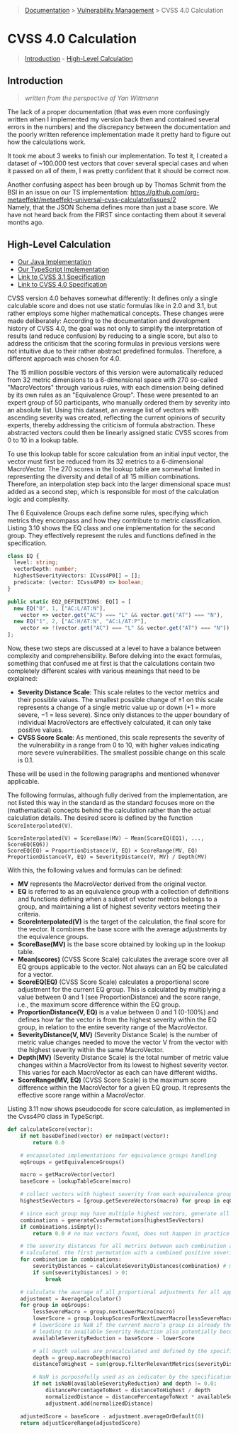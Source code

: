 > [Documentation](../../../README.md) >
> [Vulnerability Management](../../vulnerability-management.md) >
> CVSS 4.0 Calculation

# CVSS 4.0 Calculation

> [Introduction](#introduction) -
> [High-Level Calculation](#high-level-calculation)

## Introduction

> *written from the perspective of Yan Wittmann*

The lack of a proper documentation (that was even more confusingly written when I implemented my version back then and contained several errors in the numbers) and the discrepancy between the documentation and the poorly written reference implementation made it pretty hard to figure out how the calculations work.

It took me about 3 weeks to finish our implementation.
To test it, I created a dataset of ~100.000 test vectors that cover several special cases and when it passed on all of them, I was pretty confident that it should be correct now.

Another confusing aspect has been brough up by Thomas Schmit from the BSI in an issue on our TS implementation: https://github.com/org-metaeffekt/metaeffekt-universal-cvss-calculator/issues/2  
Namely, that the JSON Schema defines more than just a base score.
We have not heard back from the FIRST since contacting them about it several months ago.

## High-Level Calculation

- [Our Java Implementation](https://github.com/org-metaeffekt/metaeffekt-core/blob/dd6599634a4b6cec6b166e7ce364f33813d9a32a/libraries/ae-security/src/main/java/org/metaeffekt/core/security/cvss/v4P0/Cvss4P0.java)
- [Our TypeScript Implementation](https://github.com/org-metaeffekt/metaeffekt-universal-cvss-calculator)
- [Link to CVSS 3.1 Specification](https://www.first.org/cvss/v3.1/specification-document#CVSS-v3-1-Equations)  
- [Link to CVSS 4.0 Specification](https://www.first.org/cvss/v4.0/specification-document#CVSS-v4-0-Scoring-using-MacroVectors-and-Interpolation)

CVSS version 4.0 behaves somewhat differently:
It defines only a single calculable score and does not use static formulas like in 2.0 and 3.1,
but rather employs some higher mathematical concepts.
These changes were made deliberately: According to the documentation and development history of CVSS 4.0,
the goal was not only to simplify the interpretation of results (and reduce confusion) by reducing to a single score,
but also to address the criticism that the scoring formulas in previous versions were not intuitive due to their rather
abstract predefined formulas.
Therefore, a different approach was chosen for 4.0.

The 15 million possible vectors of this version were automatically reduced from 32 metric dimensions to a 6-dimensional
space with 270 so-called "MacroVectors" through various rules,
with each dimension being defined by its own rules as an "Equivalence Group".
These were presented to an expert group of 50 participants, who manually ordered them by severity into an absolute list.
Using this dataset, an average list of vectors with ascending severity was created,
reflecting the current opinions of security experts, thereby addressing the criticism of formula abstraction.
These abstracted vectors could then be linearly assigned static CVSS scores from 0 to 10 in a lookup table.

To use this lookup table for score calculation from an initial input vector,
the vector must first be reduced from its 32 metrics to a 6-dimensional MacroVector.
The 270 scores in the lookup table are somewhat limited in representing the diversity and
detail of all 15 million combinations.
Therefore, an interpolation step back into the larger dimensional space must added as a second step,
which is responsible for most of the calculation logic and complexity.

The 6 Equivalence Groups each define some rules, specifying which metrics they encompass and how they contribute to metric classification.
Listing 3.10 shows the EQ class and one implementation for the second group.
They effectively represent the rules and functions defined in the specification.

```typescript
class EQ {
  level: string;
  vectorDepth: number;
  highestSeverityVectors: ICvss4P0[] = [];
  predicate: (vector: ICvss4P0) => boolean;
}

public static EQ2_DEFINITIONS: EQ[] = [
  new EQ("0", 1, ["AC:L/AT:N"], 
    vector => vector.get("AC") === "L" && vector.get("AT") === "N"),
  new EQ("1", 2, ["AC:H/AT:N", "AC:L/AT:P"], 
    vector => !(vector.get("AC") === "L" && vector.get("AT") === "N"))
];
```

Now, these two steps are discussed at a level to have a balance between complexity and comprehensibility.
Before delving into the exact formulas, something that confused me at first is that the calculations contain two completely different scales with various meanings that need to be explained:

- **Severity Distance Scale**: This scale relates to the vector metrics and their possible values.
The smallest possible change of ±1 on this scale represents a change of a single metric value up or down (+1 = more severe, −1 = less severe).
Since only distances to the upper boundary of individual MacroVectors are effectively calculated, it can only take positive values.
- **CVSS Score Scale**: As mentioned, this scale represents the severity of the vulnerability in a range from 0 to 10, with higher values indicating more severe vulnerabilities.
The smallest possible change on this scale is 0.1.

These will be used in the following paragraphs and mentioned whenever applicable.

The following formulas, although fully derived from the implementation, are not listed this way in the standard as the standard focuses more on the (mathematical) concepts behind the calculation rather than the actual calculation details.
The desired score is defined by the function `ScoreInterpolated(V)`.

```
ScoreInterpolated(V) = ScoreBase(MV) − Mean(ScoreEQ(EQ1), ..., ScoreEQ(EQ6))
ScoreEQ(EQ) = ProportionDistance(V, EQ) × ScoreRange(MV, EQ)
ProportionDistance(V, EQ) = SeverityDistance(V, MV) / Depth(MV)
```

With this, the following values and formulas can be defined:

- **MV** represents the MacroVector derived from the original vector.
- **EQ** is referred to as an equivalence group with a collection of definitions and functions defining when a subset of vector metrics belongs to a group, and maintaining a list of highest severity vectors meeting their criteria.
- **ScoreInterpolated(V)** is the target of the calculation, the final score for the vector.
  It combines the base score with the average adjustments by the equivalence groups.
- **ScoreBase(MV)** is the base score obtained by looking up in the lookup table.
- **Mean(scores)** (CVSS Score Scale) calculates the average score over all EQ groups applicable to the vector.
  Not always can an EQ be calculated for a vector.
- **ScoreEQ(EQ)** (CVSS Score Scale) calculates a proportional score adjustment for the current EQ group.
  This is calculated by multiplying a value between 0 and 1 (see ProportionDistance) and the score range, i.e., the maximum score difference within the EQ group.
- **ProportionDistance(V, EQ)** is a value between 0 and 1 (0-100%) and defines how far the vector is from the highest severity within the EQ group, in relation to the entire severity range of the MacroVector.
- **SeverityDistance(V, MV)** (Severity Distance Scale) is the number of metric value changes needed to move the vector V from the vector with the highest severity within the same MacroVector.
- **Depth(MV)** (Severity Distance Scale) is the total number of metric value changes within a MacroVector from its lowest to highest severity vector.
  This varies for each MacroVector as each can have different widths.
- **ScoreRange(MV, EQ)** (CVSS Score Scale) is the maximum score difference within the MacroVector for a given EQ group.
  It represents the effective score range within a MacroVector.

Listing 3.11 now shows pseudocode for score calculation, as implemented in the Cvss4P0 class in TypeScript.

```python
def calculateScore(vector):
    if not baseDefined(vector) or noImpact(vector):
        return 0.0

    # encapsulated implementations for equivalence groups handling
    eqGroups = getEquivalenceGroups()

    macro = getMacroVector(vector)
    baseScore = lookupTableScore(macro)

    # collect vectors with highest severity from each equivalence group
    highestSevVectors = [group.getSevereVectors(macro) for group in eqGroups]

    # since each group may have multiple highest vectors, generate all permutations
    combinations = generateCvssPermutations(highestSevVectors)
    if combinations.isEmpty():
        return 0.0 # no max vectors found, does not happen in practice

    # the severity distances for all metrics between each combination and the input vector are
    # calculated. the first permutation with a combined positive severity distance is selected.
    for combination in combinations:
        severityDistances = calculateSeverityDistances(combination) # map<metric, distance>
        if sum(severityDistances) > 0:
            break

    # calculate the average of all proportional adjustments for all applicable groups
    adjustment = AverageCalculator()
    for group in eqGroups:
        lessSevereMacro = group.nextLowerMacro(macro)
        lowerScore = group.lookupScoresForNextLowerMacro(lessSevereMacro)
        # lowerScore is NaN if the current macro’s group is already the lowest,
        # leading to available Severity Reduction also potentially becoming NaN
        availableSeverityReduction = baseScore - lowerScore

        # all depth values are precalculated and defined by the specification
        depth = group.macroDepth(macro)
        distanceToHighest = sum(group.filterRelevantMetrics(severityDistances))

        # NaN is purposefully used as an indicator by the specification
        if not isNaN(availableSeverityReduction) and depth != 0.0:
            distancePercentageToNext = distanceToHighest / depth
            normalizedDistance = distancePercentageToNext * availableSeverityReduction
            adjustment.add(normalizedDistance)

    adjustedScore = baseScore - adjustment.averageOrDefault(0)
    return adjustScoreRange(adjustedScore)
```
